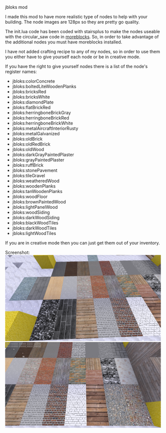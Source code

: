 jbloks mod

I made this mod to have more realistic type of nodes to help with your building. 
The node images are 128px so they are pretty go quality.  

The init.lua code has been coded with stairsplus to make the nodes useable with the circular_saw code in [moreblocks](https://github.com/VanessaE/moreblocks). So, in order to take advantage of the additional nodes you must have moreblocks installed.

I have not added crafting recipe to any of my nodes, so in order to use them you either have to give yourself each node or be in creative mode.

If you have the right to give yourself nodes there is a list of the node's register names:
* jbloks:colorConcrete
* jbloks:boltedLiteWoodenPlanks
* jbloks:bricksRed
* jbloks:bricksWhite
* jbloks:diamondPlate
* jbloks:flatBrickRed
* jbloks:herringboneBrickGray
* jbloks:herringboneBrickRed
* jbloks:herringboneBrickWhite
* jbloks:metalAircraftInteriorRusty
* jbloks:metalGalvanized
* jbloks:oldBrick
* jbloks:oldRedBrick
* jbloks:oldWood
* jbloks:darkGrayPaintedPlaster
* jbloks:grayPaintedPlaster
* jbloks:ruffBrick
* jbloks:stonePavement
* jbloks:tileGravel
* jbloks:weatheredWood
* jbloks:woodenPlanks
* jbloks:tanWoodenPlanks
* jbloks:woodFloor
* jbloks:brownPaintedWood
* jbloks:lightPanelWood
* jbloks:woodSiding
* jbloks:darkWoodSiding
* jbloks:blackWoodTiles
* jbloks:darkWoodTiles
* jbloks:lightWoodTiles

If you are in creative mode then you can just get them out of your inventory.

Screenshot:
![jbloks Screenshot](/screenshot_20191125_124259.png)
![jbloks Screenshot2](/screenshot_20191125_124332.png)